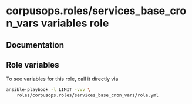 # corpusops.roles/services_base_cron_vars variables role
## Documentation

## Role variables
To see variables for this role, call it directly via
```bash
ansible-playbook -l LIMIT -vvv \
    roles/corpusops.roles/services_base_cron_vars/role.yml
```
